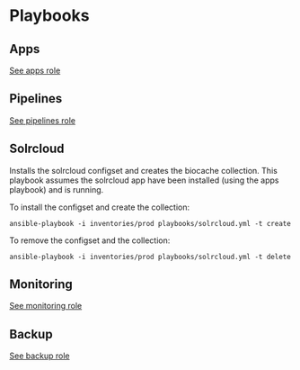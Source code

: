 # Playbooks

## Apps
[See apps role](../roles/apps/README.md)

## Pipelines
[See pipelines role](../roles/pipelines/README.md)

## Solrcloud
Installs the solrcloud configset and creates the biocache collection. This playbook assumes the solrcloud app have been installed (using the apps playbook) and is running.

To install the configset and create the collection:
```
ansible-playbook -i inventories/prod playbooks/solrcloud.yml -t create
```

To remove the configset and the collection:
```
ansible-playbook -i inventories/prod playbooks/solrcloud.yml -t delete
```

## Monitoring
[See monitoring role](../roles/monitoring/README.md)

## Backup
[See backup role](../roles/backup/README.md)
